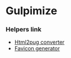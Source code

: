 # Gulpimize

### Helpers link

* <a href="https://html2pug.herokuapp.com/"> Html2pug converter
* <a href="https://www.favicon-generator.org/"> Favicon generator